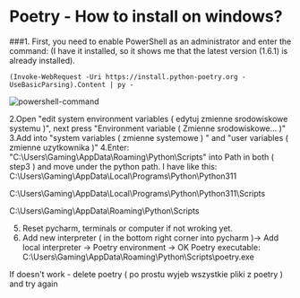 # Poetry - How to install on windows?

###1. First, you need to enable PowerShell as an administrator and enter the command:
(I have it installed, so it shows me that the latest version (1.6.1) is already installed).
```
(Invoke-WebRequest -Uri https://install.python-poetry.org -UseBasicParsing).Content | py -
```


![powershell-command](https://github.com/piotek8/Langchain_Ask_App_update/assets/82182989/02ebf31b-dbed-424e-8798-acf07c299fb0)


2.Open "edit system environment variables ( edytuj zmienne srodowiskowe systemu )", next press "Environment variable ( Zmienne srodowiskowe... )"
3.Add into "system variables ( zmienne systemowe ) " and "user variables ( zmienne uzytkownika )"
4.Enter:
"C:\Users\Gaming\AppData\Roaming\Python\Scripts"
into Path in both ( step3 ) and move under the python path. I have like this:
C:\Users\Gaming\AppData\Local\Programs\Python\Python311

C:\Users\Gaming\AppData\Local\Programs\Python\Python311\Scripts

C:\Users\Gaming\AppData\Roaming\Python\Scripts

5. Reset pycharm, terminals or computer if not wroking yet.
6. Add new interpreter ( in the bottom right corner into pycharm )-> Add local interpreter -> Poetry environment -> OK
Poetry executable:
C:\Users\Gaming\AppData\Roaming\Python\Scripts\poetry.exe

If doesn't work - delete poetry ( po prostu wyjeb wszystkie pliki z poetry ) and try again
